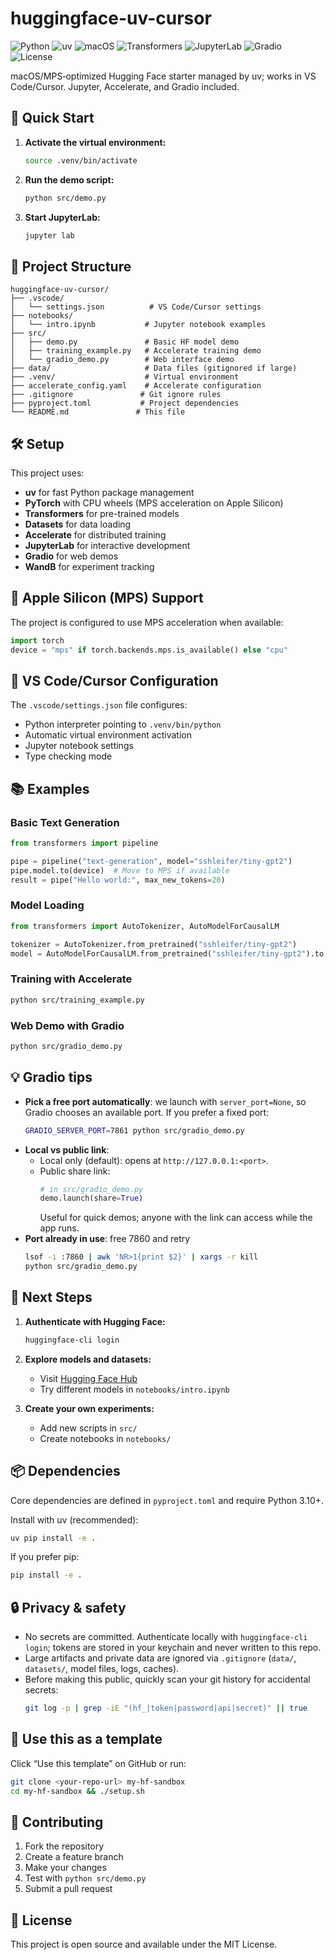 # huggingface-uv-cursor

![Python](https://img.shields.io/badge/Python-3.10%2B-blue)
![uv](https://img.shields.io/badge/uv-managed-6E56CF)
![macOS](https://img.shields.io/badge/MPS-Ready-black?logo=apple)
![Transformers](https://img.shields.io/badge/🤗_Transformers-enabled-yellow)
![JupyterLab](https://img.shields.io/badge/JupyterLab-ready-orange)
![Gradio](https://img.shields.io/badge/Gradio-demo-green)
![License](https://img.shields.io/badge/License-MIT-informational)

macOS/MPS‑optimized Hugging Face starter managed by uv; works in VS Code/Cursor. Jupyter, Accelerate, and Gradio included.

## 🚀 Quick Start

1. **Activate the virtual environment:**
   ```bash
   source .venv/bin/activate
   ```

2. **Run the demo script:**
   ```bash
   python src/demo.py
   ```

3. **Start JupyterLab:**
   ```bash
   jupyter lab
   ```

## 📁 Project Structure

```
huggingface-uv-cursor/
├── .vscode/
│   └── settings.json          # VS Code/Cursor settings
├── notebooks/
│   └── intro.ipynb           # Jupyter notebook examples
├── src/
│   ├── demo.py               # Basic HF model demo
│   ├── training_example.py   # Accelerate training demo
│   └── gradio_demo.py        # Web interface demo
├── data/                     # Data files (gitignored if large)
├── .venv/                    # Virtual environment
├── accelerate_config.yaml    # Accelerate configuration
├── .gitignore               # Git ignore rules
├── pyproject.toml           # Project dependencies
└── README.md               # This file
```

## 🛠️ Setup

This project uses:
- **uv** for fast Python package management
- **PyTorch** with CPU wheels (MPS acceleration on Apple Silicon)
- **Transformers** for pre-trained models
- **Datasets** for data loading
- **Accelerate** for distributed training
- **JupyterLab** for interactive development
- **Gradio** for web demos
- **WandB** for experiment tracking

## 🍎 Apple Silicon (MPS) Support

The project is configured to use MPS acceleration when available:

```python
import torch
device = "mps" if torch.backends.mps.is_available() else "cpu"
```

## 🔧 VS Code/Cursor Configuration

The `.vscode/settings.json` file configures:
- Python interpreter pointing to `.venv/bin/python`
- Automatic virtual environment activation
- Jupyter notebook settings
- Type checking mode

## 📚 Examples

### Basic Text Generation
```python
from transformers import pipeline

pipe = pipeline("text-generation", model="sshleifer/tiny-gpt2")
pipe.model.to(device)  # Move to MPS if available
result = pipe("Hello world:", max_new_tokens=20)
```

### Model Loading
```python
from transformers import AutoTokenizer, AutoModelForCausalLM

tokenizer = AutoTokenizer.from_pretrained("sshleifer/tiny-gpt2")
model = AutoModelForCausalLM.from_pretrained("sshleifer/tiny-gpt2").to(device)
```

### Training with Accelerate
```bash
python src/training_example.py
```

### Web Demo with Gradio
```bash
python src/gradio_demo.py
```

## 💡 Gradio tips

- **Pick a free port automatically**: we launch with `server_port=None`, so Gradio chooses an available port. If you prefer a fixed port:
  ```bash
  GRADIO_SERVER_PORT=7861 python src/gradio_demo.py
  ```
- **Local vs public link**:
  - Local only (default): opens at `http://127.0.0.1:<port>`.
  - Public share link:
    ```python
    # in src/gradio_demo.py
    demo.launch(share=True)
    ```
    Useful for quick demos; anyone with the link can access while the app runs.
- **Port already in use**: free 7860 and retry
  ```bash
  lsof -i :7860 | awk 'NR>1{print $2}' | xargs -r kill
  python src/gradio_demo.py
  ```

## 🚀 Next Steps

1. **Authenticate with Hugging Face:**
   ```bash
   huggingface-cli login
   ```

2. **Explore models and datasets:**
   - Visit [Hugging Face Hub](https://huggingface.co/)
   - Try different models in `notebooks/intro.ipynb`

3. **Create your own experiments:**
   - Add new scripts in `src/`
   - Create notebooks in `notebooks/`

## 📦 Dependencies

Core dependencies are defined in `pyproject.toml` and require Python 3.10+.

Install with uv (recommended):
```bash
uv pip install -e .
```

If you prefer pip:
```bash
pip install -e .
```

## 🔒 Privacy & safety

- No secrets are committed. Authenticate locally with `huggingface-cli login`; tokens are stored in your keychain and never written to this repo.
- Large artifacts and private data are ignored via `.gitignore` (`data/`, `datasets/`, model files, logs, caches).
- Before making this public, quickly scan your git history for accidental secrets:
  ```bash
  git log -p | grep -iE "(hf_|token|password|api|secret)" || true
  ```

## 🧩 Use this as a template

Click “Use this template” on GitHub or run:
```bash
git clone <your-repo-url> my-hf-sandbox
cd my-hf-sandbox && ./setup.sh
```


## 🤝 Contributing

1. Fork the repository
2. Create a feature branch
3. Make your changes
4. Test with `python src/demo.py`
5. Submit a pull request

## 📄 License

This project is open source and available under the MIT License.
